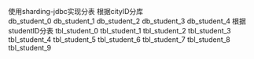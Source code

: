 使用sharding-jdbc实现分表
根据cityID分库  
db_student_0  db_student_1  db_student_2  db_student_3  db_student_4
根据studentID分表
tbl_student_0  tbl_student_1  tbl_student_2  tbl_student_3  tbl_student_4  tbl_student_5  tbl_student_6  tbl_student_7  tbl_student_8  tbl_student_9
